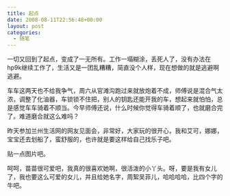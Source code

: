 ```yaml
---
title: 起点
date: 2008-08-11T22:56:48+00:00
layout: post
categories:
  - 随笔
---
```


一切又回到了起点，变成了一无所有。工作一塌糊涂，丢死人了，没有办法在hp9k继续工作了，生活又是一团乱糟糟，简直没个人样，现在想做的就是逃避啊逃避。

车车这两天也不给我争气，周六从官滩沟跑过来就放炮着不成，师傅说是混合气太浓，调整了化油器，车锁锁不住把，别人的钥匙还能开我的车，想起来就怕怕，总是感觉车车骑着不顺当。今早师傅还说，什么时候你觉得车骑着顺了，也就磨合完了。难道磨合就这么难吗？

昨天参加兰州生活网的网友见面会，非常好，大家玩的很开心，我和艾可，娜娜，宝宝还去划船了，蛮舒服的，也许就是要这样给自己找乐子吧。

贴一点图片吧。

呵呵，苗苗很可爱吧，我真的很喜欢她啊，很活泼的小丫头。呀，要是我有女儿了，我也要这么可爱的女儿，并且给她名字，周絮吴菲儿，哈哈哈哈，比四个字的牛吧。